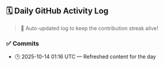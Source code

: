 ## 🗓️ Daily GitHub Activity Log

> 🤖 Auto-updated log to keep the contribution streak alive!

### ✅ Commits

- 🕒 2025-10-14 01:16 UTC — Refreshed content for the day

